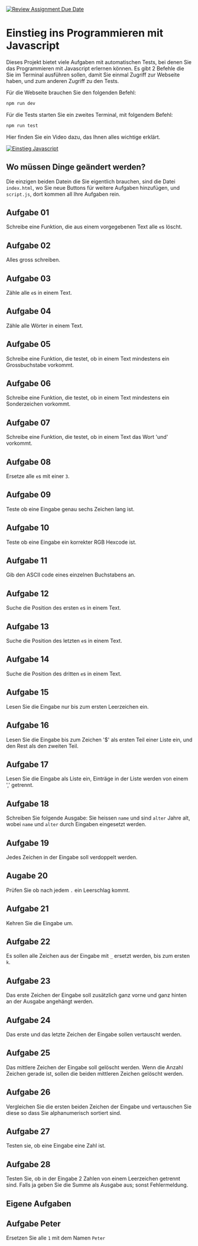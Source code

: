 [![Review Assignment Due Date](https://classroom.github.com/assets/deadline-readme-button-22041afd0340ce965d47ae6ef1cefeee28c7c493a6346c4f15d667ab976d596c.svg)](https://classroom.github.com/a/SYYUWTQg)

# Einstieg ins Programmieren mit Javascript

Dieses Projekt bietet viele Aufgaben mit automatischen Tests, bei denen Sie das
Programmieren mit Javascript erlernen können. Es gibt 2 Befehle die Sie im
Terminal ausführen sollen, damit Sie einmal Zugriff zur Webseite haben, und zum
anderen Zugriff zu den Tests.

Für die Webseite brauchen Sie den folgenden Befehl:

```bash
npm run dev
```

Für die Tests starten Sie ein zweites Terminal, mit folgendem Befehl:

```bash
npm run test
```

Hier finden Sie ein Video dazu, das Ihnen alles wichtige erklärt.

[![Einstieg Javascript](https://img.youtube.com/vi/1Aux3HgbUkc/0.jpg)](https://youtu.be/1Aux3HgbUkc)

## Wo müssen Dinge geändert werden?

Die einzigen beiden Datein die Sie eigentlich brauchen, sind die Datei
`index.html`, wo Sie neue Buttons für weitere Aufgaben hinzufügen, und
`script.js`, dort kommen all Ihre Aufgaben rein.

## Aufgabe 01

Schreibe eine Funktion, die aus einem vorgegebenen Text alle `e`s löscht.

## Aufgabe 02

Alles gross schreiben.

## Aufgabe 03

Zähle alle `e`s in einem Text.

## Aufgabe 04

Zähle alle Wörter in einem Text.

## Aufgabe 05

Schreibe eine Funktion, die testet, ob in einem Text mindestens ein
Grossbuchstabe vorkommt.

## Aufgabe 06

Schreibe eine Funktion, die testet, ob in einem Text mindestens ein
Sonderzeichen vorkommt.

## Aufgabe 07

Schreibe eine Funktion, die testet, ob in einem Text das Wort 'und' vorkommt.

## Aufgabe 08

Ersetze alle `e`s mit einer `3`.

## Aufgabe 09

Teste ob eine Eingabe genau sechs Zeichen lang ist.

## Aufgabe 10

Teste ob eine Eingabe ein korrekter RGB Hexcode ist.

## Aufgabe 11

Gib den ASCII code eines einzelnen Buchstabens an.

## Aufgabe 12

Suche die Position des ersten `e`s in einem Text.

## Aufgabe 13

Suche die Position des letzten `e`s in einem Text.

## Aufgabe 14

Suche die Position des dritten `e`s in einem Text.

## Aufgabe 15

Lesen Sie die Eingabe nur bis zum ersten Leerzeichen ein.

## Aufgabe 16

Lesen Sie die Eingabe bis zum Zeichen '$' als ersten Teil einer Liste ein, und
den Rest als den zweiten Teil.

## Aufgabe 17

Lesen Sie die Eingabe als Liste ein, Einträge in der Liste werden von einem ','
getrennt.

## Aufgabe 18

Schreiben Sie folgende Ausgabe: Sie heissen `name` und sind `alter` Jahre alt,
wobei `name` und `alter` durch Eingaben eingesetzt werden.

## Aufgabe 19

Jedes Zeichen in der Eingabe soll verdoppelt werden.

## Augabe 20

Prüfen Sie ob nach jedem `.` ein Leerschlag kommt.

## Aufgabe 21

Kehren Sie die Eingabe um.

## Aufgabe 22

Es sollen alle Zeichen aus der Eingabe mit `_` ersetzt werden, bis zum ersten
`k`.

## Aufgabe 23

Das erste Zeichen der Eingabe soll zusätzlich ganz vorne und ganz hinten an der
Ausgabe angehängt werden.

## Aufgabe 24

Das erste und das letzte Zeichen der Eingabe sollen vertauscht werden.

## Aufgabe 25

Das mittlere Zeichen der Eingabe soll gelöscht werden. Wenn die Anzahl Zeichen
gerade ist, sollen die beiden mittleren Zeichen gelöscht werden.

## Aufgabe 26

Vergleichen Sie die ersten beiden Zeichen der Eingabe und vertauschen Sie diese
so dass Sie alphanumerisch sortiert sind.

## Aufgabe 27

Testen sie, ob eine Eingabe eine Zahl ist.

## Aufgabe 28

Testen Sie, ob in der Eingabe 2 Zahlen von einem Leerzeichen getrennt sind.
Falls ja geben Sie die Summe als Ausgabe aus; sonst Fehlermeldung.

## Eigene Aufgaben

## Aufgabe Peter

Ersetzen Sie alle `1` mit dem Namen `Peter`

